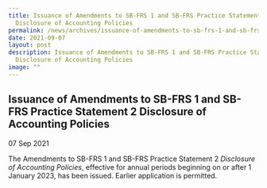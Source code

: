 ```yaml
---
title: Issuance of Amendments to SB-FRS 1 and SB-FRS Practice Statement 2
  Disclosure of Accounting Policies
permalink: /news/archives/issuance-of-amendments-to-sb-frs-1-and-sb-frs-practice-statement-2-disclosure-of-acc/
date: 2021-09-07
layout: post
description: Issuance of Amendments to SB-FRS 1 and SB-FRS Practice Statement 2
  Disclosure of Accounting Policies
image: ""
---
```

Issuance of Amendments to SB-FRS 1 and SB-FRS Practice Statement 2 Disclosure of Accounting Policies
----------------------------------------------------------------------------------------------------

07 Sep 2021

The Amendments to SB-FRS 1 and SB-FRS Practice Statement 2 _Disclosure of Accounting Policies_, effective for annual periods beginning on or after 1 January 2023, has been issued. Earlier application is permitted.